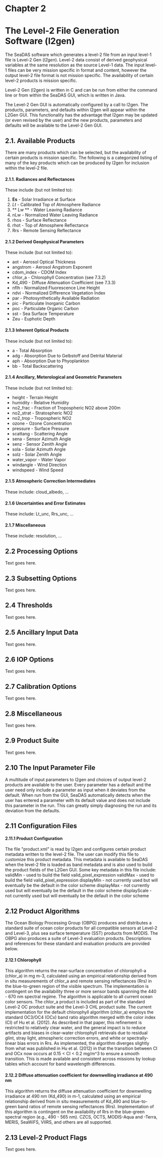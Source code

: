# Chapter 2

# The Level-2 File Generation Software (l2gen)

The SeaDAS software which generates a level-2 file from an input level-1 file is Level-2 Gen (_l2gen_).  Level-2 data consist of derived geophysical variables at the same resolution as the source Level-1 data.  The input level-1 files can be very mission specific in format and content, however the output level-2 file format is not mission specific.  The availability of certain level-2 products is mission specific.

Level-2 Gen (l2gen) is written in C and can be run from either the command line or from within the SeaDAS GUI, which is written in Java.

The Level-2 Gen GUI is automatically configured by a call to l2gen.  The products, parameters, and defaults within l2gen will appear within the L2Gen GUI.  This functionality has the advantage that l2gen may be updated (or even revised by the user) and the new products, parameters and defaults will be available to the Level-2 Gen GUI.

## 2.1. Available Products

There are many products which can be selected, but the availability of certain products is mission specific.  The following is a categorized listing of many of the key products which can be produced by l2gen for inclusion within the level-2 file.

#### 2.1.1. Radiances and Reflectances
These include (but not limited to):
1. **Es** - Solar Irradiance at Surface
1. _Lt_ - Calibrated Top of Atmosphere Radiance
1. ** _Lw_ ** - Water Leaving Radiance
1. nLw - Normalized Water Leaving Radiance
1. rhos - Surface Reflectance
1. rhot - Top of Atmosphere Reflectance
1. Rrs - Remote Sensing Reflectance

#### 2.1.2 Derived Geophysical Parameters
These include (but not limited to):
- aot - Aerosol Optical Thickness
- angstrom - Aerosol Angstrom Exponent
- cdom_index - CDOM Index
- chlor_a - Chlorophyll Concentration (see 7.3.2)
- Kd_490 - Diffuse Attenuation Coefficient (see 7.3.3)
- nflh - Normalized Fluorescence Line Height
- ndvi - Normalized Difference Vegetation Index
- par - Photosynthetically Available Radiation
- pic - Particulate Inorganic Carbon
- poc - Particulate Organic Carbon
- sst - Sea Surface Temperature
- Zeu - Euphotic Depth

#### 2.1.3 Inherent Optical Products
These include (but not limited to):
- a -  Total Absorption
- adg - Absorption Due to Gelbstoff and Detrital Material
- aph - Absorption Due to Phyoplankton
- bb - Total Backscattering

#### 2.1.4 Ancillary, Meterological and Geometric Parameters
These include (but not limited to):
- height - Terrain Height
- humidity - Relative Humidity
- no2_frac - Fraction of Tropospheric NO2 above 200m
- no2_strat - Stratospheric NO2
- no2_trop - Tropospheric NO2
- ozone - Ozone Concentration
- pressure - Surface Pressure
- scattang - Scattering Angle
- sena - Sensor Azimuth Angle
- senz - Sensor Zenith Angle
- sola - Solar Azimuth Angle
- solz - Solar Zenith Angle
- water_vapor - Water Vapor
- windangle - Wind Direction
- windspeed - Wind Speed

#### 2.1.5 Atmospheric Correction Intermediates
These include: cloud_albedo, ...

#### 2.1.6 Uncertainties and Error Estimates
These include: Lt_unc, Rrs_unc, ...

#### 2.1.7 Miscellaneous
These include: resolution, ...

## 2.2  Processing Options
Text goes here.

## 2.3  Subsetting Options
Text goes here.

## 2.4  Thresholds
Text goes here.

## 2.5  Ancillary Input Data
Text goes here.

## 2.6  IOP Options
Text goes here.

## 2.7  Calibration Options
Text goes here.

## 2.8  Miscellaneous
Text goes here.

## 2.9  Product Suite
Text goes here.

## 2.10  The Input Parameter File
A multitude of input parameters to l2gen and choices of output level-2 products are available to the user.  Every parameter has a default and the user need only include a parameter as input when it deviates from the default.  When run from the GUI, SeaDAS automatically detects when the user has entered a parameter with its default value and does not include this parameter in the run.  This can greatly simply diagnosing the run and its deviation from the defaults.

## 2.11  Configuration Files

#### 2.11.1  Product Configuration
The file "product.xml" is read by l2gen and configures certain product metadata written to the level-2 file.  The user can modify this file to customize this product metadata.  This metadata is available to SeaDAS when the level-2 file is loaded as band metadata and is also used to build the product fields of the L2Gen GUI.  Some key metadata in this file include:
validMin - used to build the field valid_pixel_expression
validMax - used to build the field valid_pixel_expression
displayMin - not currently used but will eventually be the default in the color scheme
displayMax - not currently used but will eventually be the default in the color scheme
displayScale - not currently used but will eventually be the default in the color scheme

## 2.12  Product Algorithms
The Ocean Biology Processing Group (OBPG) produces and distributes a standard suite of ocean color products for all compatible sensors at Level-2 and Level-3, plus sea surface temperature (SST) products from MODIS.  The OBPG also produces a suite of Level-3 evaluation products. Descriptions and references for these standard and evaluation products are provided below.

#### 2.12.1  Chlorophyll
This algorithm returns the near-surface concentration of chlorophyll-a (chlor_a) in mg m-3, calculated using an empirical relationship derived from in situ measurements of chlor_a and remote sensing reflectances (Rrs) in the blue-to-green region of the visible spectrum. The implementation is contingent on the availability three or more sensor bands spanning the 440 - 670 nm spectral regime. The algorithm is applicable to all current ocean color sensors. The chlor_a product is included as part of the standard Level-2 OC product suite and the Level-3 CHL product suite. The current implementation for the default chlorophyll algorithm (chlor_a) employs the standard OC3/OC4 (OCx) band ratio algorithm merged with the color index (CI) of Hu et al. (2012). As described in that paper, this refinement is restricted to relatively clear water, and the general impact is to reduce artifacts and biases in clear-water chlorophyll retrievals due to residual glint, stray light, atmospheric correction errors, and white or spectrally-linear bias errors in Rrs. As implemented, the algorithm diverges slightly from what was published in Hu et al. (2012) in that the transition between CI and OCx now occurs at 0.15 < CI < 0.2 mg/m^3 to ensure a smooth transition.
This is made available and consistent across missions by lookup tables which account for band wavelength differences.

#### 2.12.2  Diffuse attenuation coefficient for downwelling irradiance at 490 nm
This algorithm returns the diffuse attenuation coefficient for downwelling irradiance at 490 nm (Kd_490) in m-1, calculated using an empirical relationship derived from in situ measurements of Kd_490 and blue-to-green band ratios of remote sensing reflectances (Rrs).
Implementation of this algorithm is contingent on the availability of Rrs in the blue-green spectral region (e.g., 490 - 565 nm). CZCS, OCTS, MODIS-Aqua and -Terra, MERIS, SeaWiFS, VIIRS, and others are all supported.

## 2.13  Level-2 Product Flags
Text goes here.
